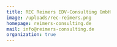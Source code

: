 ```yaml
---
title: REC Reimers EDV-Consulting GmbH
image: /uploads/rec-reimers.png
homepage: reimers-consulting.de
mail: info@reimers-consulting.de
organization: true
---
```

